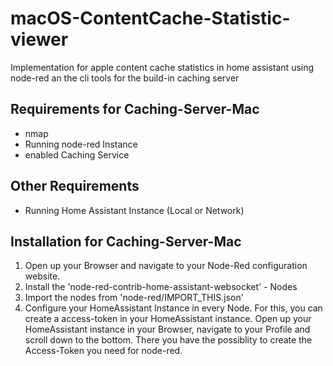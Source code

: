 # macOS-ContentCache-Statistic-viewer
Implementation for apple content cache statistics in home assistant using node-red an the cli tools for the build-in caching server

## Requirements for Caching-Server-Mac
- nmap
- Running node-red Instance
- enabled Caching Service

## Other Requirements
- Running Home Assistant Instance (Local or Network)

## Installation for Caching-Server-Mac
1. Open up your Browser and navigate to your Node-Red configuration website.
2. Install the 'node-red-contrib-home-assistant-websocket' - Nodes
3. Import the nodes from 'node-red/IMPORT_THIS.json'
4. Configure your HomeAssistant Instance in every Node. For this, you can create a access-token in your HomeAssistant instance. Open up your HomeAssistant instance in your Browser, navigate to your Profile and scroll down to the bottom. There you have the possiblity to create the Access-Token you need for node-red.
